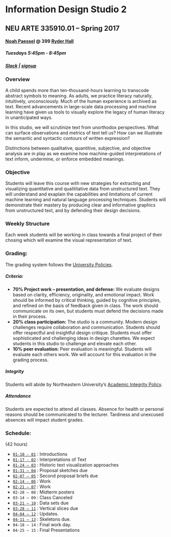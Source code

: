# Information Design Studio 2
## NEU ARTE 335910.01 – Spring 2017
#### [Noah Paessel](mailto:n.paessel@neu.edu) @ 399 [Ryder Hall](https://www.northeastern.edu/campusmap/map/qad7.html)
##### Tuesdays 5:45pm - 8:45pm
##### [Slack](https://2017-IDV.slack.com) | [signup](https://2017-idv2.slack.com/signup)

### Overview
A child spends more than ten-thousand-hours learning to transcode abstract symbols to meaning. As adults, we practice literacy naturally, intuitively, unconsciously. Much of the human experience is archived as text. Recent advancements in large-scale data processing and machine learning have given us tools to visually explore the legacy of human literacy in unanticipated ways.

In this studio, we will scrutinize text from unorthodox perspectives. What can surface observations and metrics of text tell us? How can we illustrate the semantic and syntactic contours of written expression?

Distinctions between qualitative, quantitive, subjective, and objective analysis are in play as we examine how  machine-guided interpretations of text inform, undermine, or enforce embedded meanings.

### Objective
Students will leave this course with new strategies for extracting and visualizing quantitative and qualititative data from unstructured text. They will understand and exaplain the capabilities and limitations of current machine learning and natural language processing techniques. Students will demonstrate their mastery by producing clear and informative graphics from unstructured text, and by defending their design decisions.

### Weekly Structure
Each week students will be working in class towards a final project of their chosing which will examine the visual representation of text.

### Grading:

The grading system follows the [University Policies](http://www.northeastern.edu/registrar/gradingsystem.html).

##### Criteria:
* __70% Project work – presentation, and defense:__ We evaluate designs based on clarity, efficiency, originality, and emotional impact. Work should be informed by critical thinking, guided by cognitive principles, and refined on the basis of feedback given in class. The work should communicate on its own, but students must defend the decisions made in their process.
* __20% class participation:__ The studio is a community. Modern design challenges require collaboration and communication. Students should offer respectful and insightful design critique. Students must offer sophisticated and challenging ideas in design charettes. We expect students in this studio to challenge and elevate each other.
* __10% peer evaluation:__ Peer evaluation is meaningful. Students will evaluate each others work. We will account for this evaluation in the grading process.

##### Integrity
Students will abide by Northeastern University’s [Academic Integrity Policy](http://www.northeastern.edu/osccr/academic-integrity-policy/).

##### Attendance
Students are expected to attend all classes. Absence for health or personal reasons should be communicated to the lecturer. Tardiness and unexcused absences will impact student grades.

### Schedule:
(42 hours)

* [`01-10 - 01`](./01/) : Introductions
* [`01-17 - 02`](./02/) : Interpretations of Text
* [`01-24 – 03`](./03/) : Historic text visualization approaches
* [`01-31 – 04`](./04/) : Proposal sketches due
* [`02-07 – 05`](./05/) : Second proposal briefs due
* [`02-14 - 06`](./06/) : Work
* [`02-21 – 07`](./07/) : Work
* `02-28 – 08` : Midterm posters
* `03-14 – 09` : Class Canceled
* [`03-21 – 10`](./10) : Data sets due
* [`03-28 – 11`](./11) : Vertical slices due
* [`04-04 – 12`](./12) : Updates.
* [`04-11 – 13`](./13) : Skeletons due.
* `04-18 – 14` : Final work day.
* `04-25 – 15` : Final Presentations

